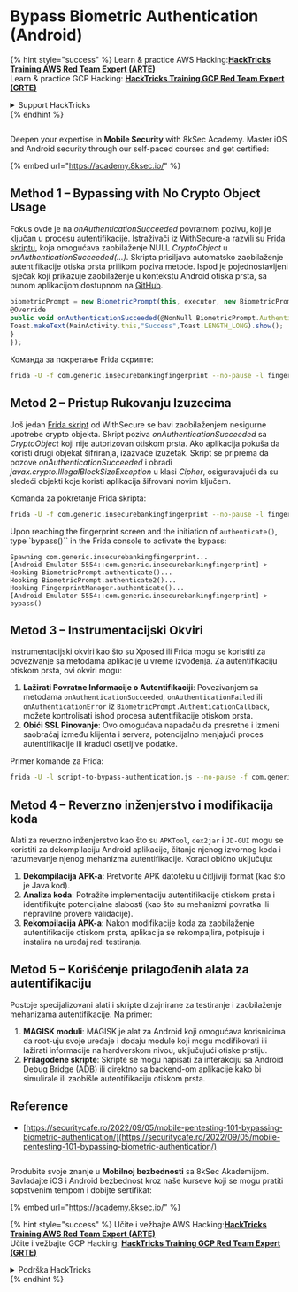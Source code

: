 # Bypass Biometric Authentication (Android)

{% hint style="success" %}
Learn & practice AWS Hacking:<img src="/.gitbook/assets/arte.png" alt="" data-size="line">[**HackTricks Training AWS Red Team Expert (ARTE)**](https://training.hacktricks.xyz/courses/arte)<img src="/.gitbook/assets/arte.png" alt="" data-size="line">\
Learn & practice GCP Hacking: <img src="/.gitbook/assets/grte.png" alt="" data-size="line">[**HackTricks Training GCP Red Team Expert (GRTE)**<img src="/.gitbook/assets/grte.png" alt="" data-size="line">](https://training.hacktricks.xyz/courses/grte)

<details>

<summary>Support HackTricks</summary>

* Check the [**subscription plans**](https://github.com/sponsors/carlospolop)!
* **Join the** 💬 [**Discord group**](https://discord.gg/hRep4RUj7f) or the [**telegram group**](https://t.me/peass) or **follow** us on **Twitter** 🐦 [**@hacktricks\_live**](https://twitter.com/hacktricks\_live)**.**
* **Share hacking tricks by submitting PRs to the** [**HackTricks**](https://github.com/carlospolop/hacktricks) and [**HackTricks Cloud**](https://github.com/carlospolop/hacktricks-cloud) github repos.

</details>
{% endhint %}

<figure><img src="/.gitbook/assets/image (2).png" alt=""><figcaption></figcaption></figure>

Deepen your expertise in **Mobile Security** with 8kSec Academy. Master iOS and Android security through our self-paced courses and get certified:

{% embed url="https://academy.8ksec.io/" %}

## **Method 1 – Bypassing with No Crypto Object Usage**

Fokus ovde je na *onAuthenticationSucceeded* povratnom pozivu, koji je ključan u procesu autentifikacije. Istraživači iz WithSecure-a razvili su [Frida skriptu](https://github.com/WithSecureLABS/android-keystore-audit/blob/master/frida-scripts/fingerprint-bypass.js), koja omogućava zaobilaženje NULL *CryptoObject* u *onAuthenticationSucceeded(...)*. Skripta prisiljava automatsko zaobilaženje autentifikacije otiska prsta prilikom poziva metode. Ispod je pojednostavljeni isječak koji prikazuje zaobilaženje u kontekstu Android otiska prsta, sa punom aplikacijom dostupnom na [GitHub](https://github.com/St3v3nsS/InsecureBanking).
```javascript
biometricPrompt = new BiometricPrompt(this, executor, new BiometricPrompt.AuthenticationCallback() {
@Override
public void onAuthenticationSucceeded(@NonNull BiometricPrompt.AuthenticationResult result) {
Toast.makeText(MainActivity.this,"Success",Toast.LENGTH_LONG).show();
}
});
```
Команда за покретање Frida скрипте:
```bash
frida -U -f com.generic.insecurebankingfingerprint --no-pause -l fingerprint-bypass.js
```
## **Metod 2 – Pristup Rukovanju Izuzecima**

Još jedan [Frida skript](https://github.com/WithSecureLABS/android-keystore-audit/blob/master/frida-scripts/fingerprint-bypass-via-exception-handling.js) od WithSecure se bavi zaobilaženjem nesigurne upotrebe crypto objekta. Skript poziva *onAuthenticationSucceeded* sa *CryptoObject* koji nije autorizovan otiskom prsta. Ako aplikacija pokuša da koristi drugi objekat šifriranja, izazvaće izuzetak. Skript se priprema da pozove *onAuthenticationSucceeded* i obradi *javax.crypto.IllegalBlockSizeException* u klasi _Cipher_, osiguravajući da su sledeći objekti koje koristi aplikacija šifrovani novim ključem.

Komanda za pokretanje Frida skripta:
```bash
frida -U -f com.generic.insecurebankingfingerprint --no-pause -l fingerprint-bypass-via-exception-handling.js
```
Upon reaching the fingerprint screen and the initiation of `authenticate()`, type `bypass()`` in the Frida console to activate the bypass:
```
Spawning com.generic.insecurebankingfingerprint...
[Android Emulator 5554::com.generic.insecurebankingfingerprint]-> Hooking BiometricPrompt.authenticate()...
Hooking BiometricPrompt.authenticate2()...
Hooking FingerprintManager.authenticate()...
[Android Emulator 5554::com.generic.insecurebankingfingerprint]-> bypass()
```
## **Metod 3 – Instrumentacijski Okviri**

Instrumentacijski okviri kao što su Xposed ili Frida mogu se koristiti za povezivanje sa metodama aplikacije u vreme izvođenja. Za autentifikaciju otiskom prsta, ovi okviri mogu:

1. **Lažirati Povratne Informacije o Autentifikaciji**: Povezivanjem sa metodama `onAuthenticationSucceeded`, `onAuthenticationFailed` ili `onAuthenticationError` iz `BiometricPrompt.AuthenticationCallback`, možete kontrolisati ishod procesa autentifikacije otiskom prsta.
2. **Obići SSL Pinovanje**: Ovo omogućava napadaču da presretne i izmeni saobraćaj između klijenta i servera, potencijalno menjajući proces autentifikacije ili kradući osetljive podatke.

Primer komande za Frida:
```bash
frida -U -l script-to-bypass-authentication.js --no-pause -f com.generic.in
```
## **Metod 4 – Reverzno inženjerstvo i modifikacija koda**

Alati za reverzno inženjerstvo kao što su `APKTool`, `dex2jar` i `JD-GUI` mogu se koristiti za dekompilaciju Android aplikacije, čitanje njenog izvornog koda i razumevanje njenog mehanizma autentifikacije. Koraci obično uključuju:

1. **Dekompilacija APK-a**: Pretvorite APK datoteku u čitljiviji format (kao što je Java kod).
2. **Analiza koda**: Potražite implementaciju autentifikacije otiskom prsta i identifikujte potencijalne slabosti (kao što su mehanizmi povratka ili nepravilne provere validacije).
3. **Rekompilacija APK-a**: Nakon modifikacije koda za zaobilaženje autentifikacije otiskom prsta, aplikacija se rekompajlira, potpisuje i instalira na uređaj radi testiranja.

## **Metod 5 – Korišćenje prilagođenih alata za autentifikaciju**

Postoje specijalizovani alati i skripte dizajnirane za testiranje i zaobilaženje mehanizama autentifikacije. Na primer:

1. **MAGISK moduli**: MAGISK je alat za Android koji omogućava korisnicima da root-uju svoje uređaje i dodaju module koji mogu modifikovati ili lažirati informacije na hardverskom nivou, uključujući otiske prstiju.
2. **Prilagođene skripte**: Skripte se mogu napisati za interakciju sa Android Debug Bridge (ADB) ili direktno sa backend-om aplikacije kako bi simulirale ili zaobišle autentifikaciju otiskom prsta.

## Reference
* [https://securitycafe.ro/2022/09/05/mobile-pentesting-101-bypassing-biometric-authentication/](https://securitycafe.ro/2022/09/05/mobile-pentesting-101-bypassing-biometric-authentication/)

<figure><img src="/.gitbook/assets/image (2).png" alt=""><figcaption></figcaption></figure>

Produbite svoje znanje u **Mobilnoj bezbednosti** sa 8kSec Akademijom. Savladajte iOS i Android bezbednost kroz naše kurseve koji se mogu pratiti sopstvenim tempom i dobijte sertifikat:

{% embed url="https://academy.8ksec.io/" %}

{% hint style="success" %}
Učite i vežbajte AWS Hacking:<img src="/.gitbook/assets/arte.png" alt="" data-size="line">[**HackTricks Training AWS Red Team Expert (ARTE)**](https://training.hacktricks.xyz/courses/arte)<img src="/.gitbook/assets/arte.png" alt="" data-size="line">\
Učite i vežbajte GCP Hacking: <img src="/.gitbook/assets/grte.png" alt="" data-size="line">[**HackTricks Training GCP Red Team Expert (GRTE)**<img src="/.gitbook/assets/grte.png" alt="" data-size="line">](https://training.hacktricks.xyz/courses/grte)

<details>

<summary>Podrška HackTricks</summary>

* Proverite [**planove pretplate**](https://github.com/sponsors/carlospolop)!
* **Pridružite se** 💬 [**Discord grupi**](https://discord.gg/hRep4RUj7f) ili [**telegram grupi**](https://t.me/peass) ili **pratite** nas na **Twitteru** 🐦 [**@hacktricks\_live**](https://twitter.com/hacktricks\_live)**.**
* **Podelite hakerske trikove slanjem PR-ova na** [**HackTricks**](https://github.com/carlospolop/hacktricks) i [**HackTricks Cloud**](https://github.com/carlospolop/hacktricks-cloud) github repozitorijume.

</details>
{% endhint %}
